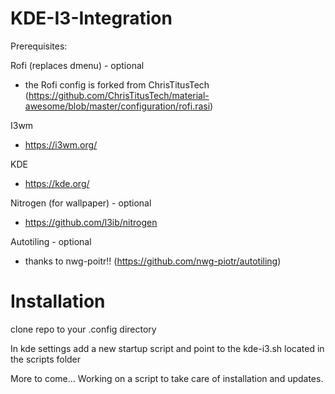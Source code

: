 # KDE-I3-Integration

Prerequisites:

Rofi (replaces dmenu) - optional
  - the Rofi config is forked from ChrisTitusTech (https://github.com/ChrisTitusTech/material-awesome/blob/master/configuration/rofi.rasi)

I3wm
  -  https://i3wm.org/

KDE
  -  https://kde.org/

Nitrogen (for wallpaper) - optional
  -  https://github.com/l3ib/nitrogen

Autotiling - optional
  - thanks to nwg-poitr!! (https://github.com/nwg-piotr/autotiling)

# Installation
clone repo to your .config directory

In kde settings add a new startup script and point to the kde-i3.sh located in the scripts folder

More to come... Working on a script to take care of installation and updates.
